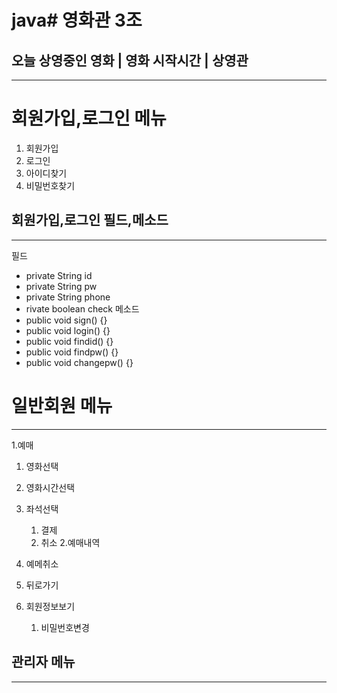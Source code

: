 # java# 영화관 3조
## 오늘 상영중인 영화 | 영화 시작시간 |  상영관
---
# 회원가입,로그인 메뉴
1. 회원가입
2. 로그인
3. 아이디찾기
4. 비밀번호찾기

## 회원가입,로그인 필드,메소드
---
필드
* private String id
* private String pw
* private String phone
* rivate boolean check
메소드 
* public void sign() {}
* public void login() {}
* public void findid() {}
* public void findpw() {}
* public void changepw() {}

# 일반회원 메뉴
---
1.예매
   1. 영화선택
   2. 영화시간선택
   3. 좌석선택
         1. 결제
         2. 취소
2.예매내역
   1. 예메취소
   2. 뒤로가기

3. 회원정보보기 
    1. 비밀번호변경

## 관리자 메뉴
---

